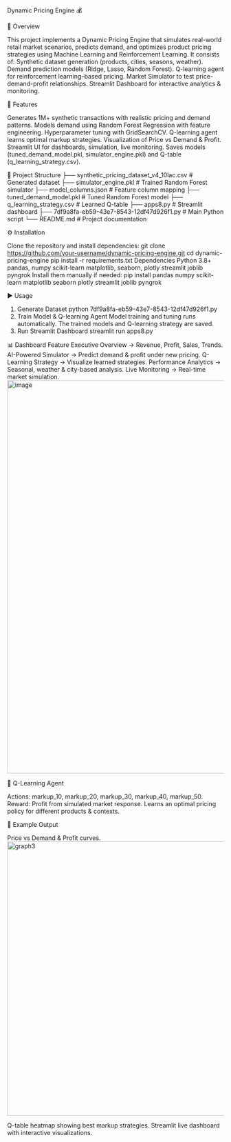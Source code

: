 Dynamic Pricing Engine 💰

📌 Overview

This project implements a Dynamic Pricing Engine that simulates real-world retail market scenarios, predicts demand, and optimizes product pricing strategies using Machine Learning and Reinforcement Learning.
It consists of:
Synthetic dataset generation (products, cities, seasons, weather).
Demand prediction models (Ridge, Lasso, Random Forest).
Q-learning agent for reinforcement learning–based pricing.
Market Simulator to test price-demand-profit relationships.
Streamlit Dashboard for interactive analytics & monitoring.

🚀 Features

Generates 1M+ synthetic transactions with realistic pricing and demand patterns.
Models demand using Random Forest Regression with feature engineering.
Hyperparameter tuning with GridSearchCV.
Q-learning agent learns optimal markup strategies.
Visualization of Price vs Demand & Profit.
Streamlit UI for dashboards, simulation, live monitoring.
Saves models (tuned_demand_model.pkl, simulator_engine.pkl) and Q-table (q_learning_strategy.csv).

📂 Project Structure
├── synthetic_pricing_dataset_v4_10lac.csv   # Generated dataset
├── simulator_engine.pkl                     # Trained Random Forest simulator
├── model_columns.json                       # Feature column mapping
├── tuned_demand_model.pkl                   # Tuned Random Forest model
├── q_learning_strategy.csv                  # Learned Q-table
├── apps8.py                                 # Streamlit dashboard
├── 7df9a8fa-eb59-43e7-8543-12df47d926f1.py  # Main Python script
└── README.md                                # Project documentation

⚙️ Installation

Clone the repository and install dependencies:
git clone https://github.com/your-username/dynamic-pricing-engine.git
cd dynamic-pricing-engine
pip install -r requirements.txt
Dependencies
Python 3.8+
pandas, numpy
scikit-learn
matplotlib, seaborn, plotly
streamlit
joblib
pyngrok
Install them manually if needed:
pip install  pandas numpy scikit-learn matplotlib seaborn plotly streamlit joblib pyngrok

▶️ Usage

1. Generate Dataset
python 7df9a8fa-eb59-43e7-8543-12df47d926f1.py
2. Train Model & Q-learning Agent
Model training and tuning runs automatically.
The trained models and Q-learning strategy are saved.
3. Run Streamlit Dashboard
streamlit run apps8.py

📊 Dashboard Feature
Executive Overview → Revenue, Profit, Sales, Trends.
AI-Powered Simulator → Predict demand & profit under new pricing.
Q-Learning Strategy → Visualize learned strategies.
Performance Analytics → Seasonal, weather & city-based analysis.
Live Monitoring → Real-time market simulation.
<img width="1870" height="912" alt="image" src="https://github.com/user-attachments/assets/118f2196-be88-4881-90ef-9b6823e0b817" />


🤖 Q-Learning Agent

Actions: markup_10, markup_20, markup_30, markup_40, markup_50.
Reward: Profit from simulated market response.
Learns an optimal pricing policy for different products & contexts.

📌 Example Output

Price vs Demand & Profit curves.
<img width="962" height="636" alt="graph3" src="https://github.com/user-attachments/assets/22907a82-a6f7-4645-a511-ab442643fac1" />

Q-table heatmap showing best markup strategies.
Streamlit live dashboard with interactive visualizations.
